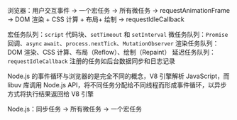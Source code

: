 浏览器：用户交互事件 -> 一个宏任务 -> 所有微任务 -> requestAnimationFrame -> DOM 渲染 + CSS 计算 + 布局+ 绘制 -> requestIdleCallback

宏任务队列：`script` 代码块、`setTimeout` 和 `setInterval`
微任务队列：`Promise` 回调、`async` `await`、`process.nextTick`、`MutationObserver`
渲染任务队列：DOM 渲染、CSS 计算、布局（Reflow）、绘制（Repaint）
延迟任务队列：`requestIdleCallback` 注册的任务如后台数据同步和日志记录

Node.js 的事件循环与浏览器的是完全不同的概念，V8 引擎解析 JavaScript，而 libuv 库调用 Node.js API，将不同任务分配给不同线程而形成事件循环，以异步方式将执行结果返回给 V8 引擎

Node.js：同步任务 -> 所有微任务 -> 一个宏任务